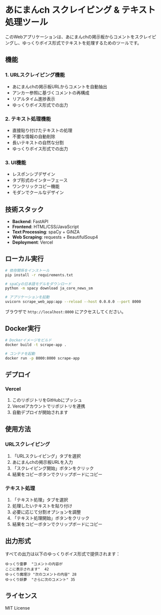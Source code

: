 # あにまんch スクレイピング & テキスト処理ツール

このWebアプリケーションは、あにまんchの掲示板からコメントをスクレイピングし、ゆっくりボイス形式でテキストを処理するためのツールです。

## 機能

### 1. URLスクレイピング機能
- あにまんchの掲示板URLからコメントを自動抽出
- アンカー参照に基づくコメントの再構成
- リアルタイム進捗表示
- ゆっくりボイス形式での出力

### 2. テキスト処理機能
- 直接貼り付けたテキストの処理
- 不要な情報の自動削除
- 長いテキストの自然な分割
- ゆっくりボイス形式での出力

### 3. UI機能
- レスポンシブデザイン
- タブ形式のインターフェース
- ワンクリックコピー機能
- モダンでクールなデザイン

## 技術スタック

- **Backend**: FastAPI
- **Frontend**: HTML/CSS/JavaScript
- **Text Processing**: spaCy + GiNZA
- **Web Scraping**: requests + BeautifulSoup4
- **Deployment**: Vercel

## ローカル実行

```bash
# 依存関係をインストール
pip install -r requirements.txt

# spaCyの日本語モデルをダウンロード
python -m spacy download ja_core_news_sm

# アプリケーションを起動
uvicorn scrape_web_app:app --reload --host 0.0.0.0 --port 8000
```

ブラウザで `http://localhost:8000` にアクセスしてください。

## Docker実行

```bash
# Dockerイメージをビルド
docker build -t scrape-app .

# コンテナを起動
docker run -p 8000:8000 scrape-app
```

## デプロイ

### Vercel
1. このリポジトリをGitHubにプッシュ
2. Vercelアカウントでリポジトリを連携
3. 自動デプロイが開始されます

## 使用方法

### URLスクレイピング
1. 「URLスクレイピング」タブを選択
2. あにまんchの掲示板URLを入力
3. 「スクレイピング開始」ボタンをクリック
4. 結果をコピーボタンでクリップボードにコピー

### テキスト処理
1. 「テキスト処理」タブを選択
2. 処理したいテキストを貼り付け
3. 必要に応じて分割オプションを調整
4. 「テキスト処理開始」ボタンをクリック
5. 結果をコピーボタンでクリップボードにコピー

## 出力形式

すべての出力は以下のゆっくりボイス形式で提供されます：

```
ゆっくり霊夢	"コメントの内容が
ここに表示されます"	42
ゆっくり魔理沙	"次のコメントの内容"	28
ゆっくり妖夢	"さらに次のコメント"	35
```

## ライセンス

MIT License